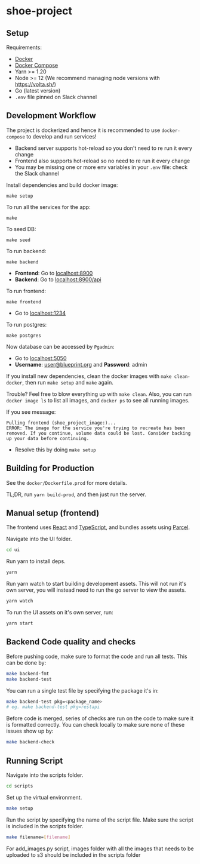 # shoe-project

## Setup

Requirements:
- [Docker](https://docs.docker.com/get-docker/)
- [Docker Compose](https://docs.docker.com/compose/install/)
- Yarn >= 1.20
- Node >= 12 (We recommend managing node versions with https://volta.sh/)
- Go (latest version)
- `.env` file pinned on Slack channel


## Development Workflow
The project is dockerized and hence it is recommended to use `docker-compose` to develop and run services!

- Backend server supports hot-reload so you don't need to re run it every change
- Frontend also supports hot-reload so no need to re run it every change
- You may be missing one or more env variables in your `.env` file: check the Slack channel

Install dependencies and build docker image:
```
make setup
```

To run all the services for the app:
```
make
```

To seed DB:
```
make seed
```

To run backend:
```
make backend
```
- **Frontend**: Go to [localhost:8900](http://localhost:8900)
- **Backend**: Go to [localhost:8900/api](http://localhost:8900/api)

To run frontend:
```
make frontend
```
- Go to [localhost:1234](http://localhost:1234)

To run postgres:
```
make postgres
```
Now database can be accessed by `Pgadmin`:
- Go to [localhost:5050](http://localhost:5050)
- **Username**: user@blueprint.org and **Password**: admin


If you install new dependencies, clean the docker images with `make clean-docker`, then run `make setup` and `make` again.

Trouble? Feel free to blow everything up with `make clean`. Also, you can run `docker image ls` to list all images, and `docker ps` to see all running images.

If you see message:
```
Pulling frontend (shoe_project_image:)...
ERROR: The image for the service you're trying to recreate has been removed. If you continue, volume data could be lost. Consider backing up your data before continuing.
```
- Resolve this by doing `make setup`

## Building for Production

See the `docker/Dockerfile.prod` for more details.

TL;DR, run `yarn build-prod`, and then just run the server.

## Manual setup (frontend)

The frontend uses [React](https://reactjs.org/) and [TypeScript](https://www.typescriptlang.org/), and bundles assets using [Parcel](https://parceljs.org/).

Navigate into the UI folder.
```bash
cd ui
```

Run yarn to install deps.
```bash
yarn
```

Run yarn watch to start building development assets. This will not run it's own server, you will instead need to run the go server to view the assets.
```bash
yarn watch
```

To run the UI assets on it's own server, run:
```bash
yarn start
```

## Backend Code quality and checks
Before pushing code, make sure to format the code and run all tests. This can be done by:
```bash
make backend-fmt
make backend-test
```

You can run a single test file by specifying the package it's in:
```bash
make backend-test pkg=<package_name>
# eg. make backend-test pkg=restapi
```

Before code is merged, series of checks are run on the code to make sure it is formatted correctly.
You can check locally to make sure none of these issues show up by:
```bash
make backend-check
```

<!-- ## Authentication
All the `create` endpoints are protected, which means you have to login before you can make POST requests to these endpoints.

1. Make sure that you have the latest `.env` file (pinned on Slack channel) in the *root* of your `shoe-project` directory.
2. It's best to do `make clean-docker && make setup` before starting your backend server: `make`
3. In a separate tab, make a POST request to the `/login` endpoint using `curl`:

```bash
$ curl --header "Content-Type: application/json" \
  --request POST \
  --data '{"username":"<username>","password":"<password>"}' \
  http://localhost:8900/api/login
```

The `<username>` and `<password>` should be changed to the superuser's username and password in your `.env` file.

4. Once you have successfully authenticated, the response will contain a JWT token. Export this token as an environment variable:

```bash
> {"status":"OK","payload":<JWT-Token>}

$ TOKEN=<JWT-Token>
```

5. Now, you can use this token to authenticate yourself with every POST request you make to protected endpoints. Pass the token in your header like this:

```bash
$ curl -H 'Accept: application/json' -H "Authorization: Bearer ${TOKEN}" http://localhost:8900/api/<protected-endpoint>
```

Note that the key `Authorization: Bearer` is fixed, so don't change this. -->

## Running Script

Navigate into the scripts folder.
```bash
cd scripts
```

Set up the virtual environment.
```bash
make setup
```

Run the script by specifying the name of the script file. Make sure the script is included in the scripts folder.
```bash
make filename=[filename]
```
For add_images.py script, images folder with all the images that needs to be uploaded to s3 should be included in the scripts folder
